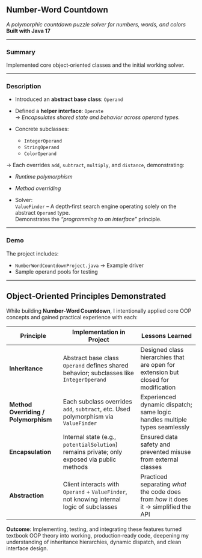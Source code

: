 ## Number‑Word Countdown  
*A polymorphic countdown puzzle solver for numbers, words, and colors*  
**Built with Java 17**

---

### Summary  
Implemented core object‑oriented classes and the initial working solver.

---

### Description

- Introduced an **abstract base class**: `Operand`  
- Defined a **helper interface**: `Operate`  
  → *Encapsulates shared state and behavior across operand types.*

- Concrete subclasses:
  - `IntegerOperand`  
  - `StringOperand`  
  - `ColorOperand`  

→ Each overrides `add`, `subtract`, `multiply`, and `distance`, demonstrating:  
- *Runtime polymorphism*  
- *Method overriding*

- Solver:  
  `ValueFinder` – A depth‑first search engine operating solely on the abstract `Operand` type.  
  Demonstrates the *“programming to an interface”* principle.

---

### Demo

The project includes:
- `NumberWordCountdownProject.java` → Example driver
- Sample operand pools for testing

---

## Object‑Oriented Principles Demonstrated

While building **Number‑Word Countdown**, I intentionally applied core OOP concepts and gained practical experience with each:

| Principle                    | Implementation in Project                                                               | Lessons Learned                                                                      |
|-----------------------------|------------------------------------------------------------------------------------------|--------------------------------------------------------------------------------------|
| **Inheritance**             | Abstract base class `Operand` defines shared behavior; subclasses like `IntegerOperand` | Designed class hierarchies that are open for extension but closed for modification  |
| **Method Overriding / Polymorphism** | Each subclass overrides `add`, `subtract`, etc. Used polymorphism via `ValueFinder` | Experienced dynamic dispatch; same logic handles multiple types seamlessly          |
| **Encapsulation**           | Internal state (e.g., `potentialSolution`) remains private; only exposed via public methods | Ensured data safety and prevented misuse from external classes                   |
| **Abstraction**             | Client interacts with `Operand` + `ValueFinder`, not knowing internal logic of subclasses | Practiced separating *what* the code does from *how* it does it → simplified the API |

**Outcome**: Implementing, testing, and integrating these features turned textbook OOP theory into working, production‑ready code, deepening my understanding of inheritance hierarchies, dynamic dispatch, and clean interface design.

